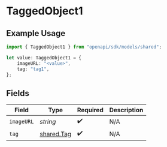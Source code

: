 # TaggedObject1

## Example Usage

```typescript
import { TaggedObject1 } from "openapi/sdk/models/shared";

let value: TaggedObject1 = {
    imageURL: "<value>",
    tag: "tag1",
};
```

## Fields

| Field                                           | Type                                            | Required                                        | Description                                     |
| ----------------------------------------------- | ----------------------------------------------- | ----------------------------------------------- | ----------------------------------------------- |
| `imageURL`                                      | *string*                                        | :heavy_check_mark:                              | N/A                                             |
| `tag`                                           | [shared.Tag](../../../sdk/models/shared/tag.md) | :heavy_check_mark:                              | N/A                                             |